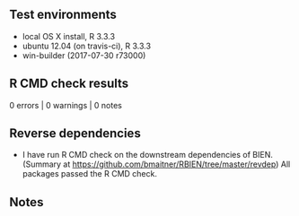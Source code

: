 ## Test environments
* local OS X install, R 3.3.3
* ubuntu 12.04 (on travis-ci), R 3.3.3
* win-builder (2017-07-30 r73000)
 
## R CMD check results

0 errors | 0 warnings | 0 notes


## Reverse dependencies

* I have run R CMD check on the downstream dependencies of BIEN.
  (Summary at https://github.com/bmaitner/RBIEN/tree/master/revdep)
  All packages passed the R CMD check.
  
## Notes
